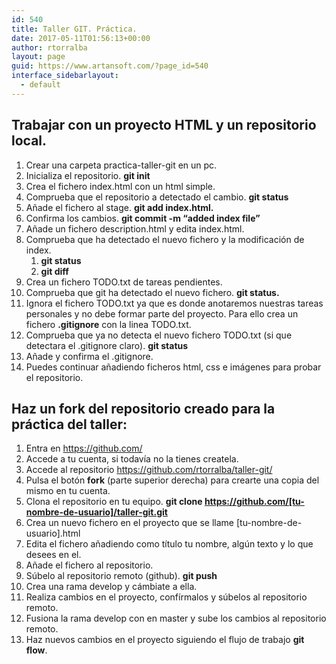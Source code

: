 ```yaml
---
id: 540
title: Taller GIT. Práctica.
date: 2017-05-11T01:56:13+00:00
author: rtorralba
layout: page
guid: https://www.artansoft.com/?page_id=540
interface_sidebarlayout:
  - default
---
```

## Trabajar con un proyecto HTML y un repositorio local.

  1. Crear una carpeta practica-taller-git en un pc.
  2. Inicializa el repositorio. **git init**
  3. Crea el fichero index.html con un html simple.
  4. Comprueba que el repositorio a detectado el cambio. **git status**
  5. Añade el fichero al stage. **git add index.html.**
  6. Confirma los cambios. **git commit -m &#8220;added index file&#8221;**
  7. Añade un fichero description.html y edita index.html.
  8. Comprueba que ha detectado el nuevo fichero y la modificación de index. 
      1. **git status**
      2. **git diff**
  9. Crea un fichero TODO.txt de tareas pendientes.
 10. Comprueba que git ha detectado el nuevo fichero. **git status.**
 11. Ignora el fichero TODO.txt ya que es donde anotaremos nuestras tareas personales y no debe formar parte del proyecto. Para ello crea un fichero **.gitignore** con la linea TODO.txt.
 12. Comprueba que ya no detecta el nuevo fichero TODO.txt (si que detectara el .gitignore claro). **git status**
 13. Añade y confirma el .gitignore.
 14. Puedes continuar añadiendo ficheros html, css e imágenes para probar el repositorio.

## Haz un fork del repositorio creado para la práctica del taller:

  1. Entra en <a href="https://github.com/" target="_blank" rel="noopener noreferrer">https://github.com/</a>
  2. Accede a tu cuenta, si todavía no la tienes createla.
  3. Accede al repositorio <a href="https://github.com/rtorralba/taller-git/" target="_blank" rel="noopener noreferrer">https://github.com/rtorralba/taller-git/</a>
  4. Pulsa el botón **fork** (parte superior derecha) para crearte una copia del mismo en tu cuenta.
  5. Clona el repositorio en tu equipo. **git clone https://github.com/[tu-nombre-de-usuario]/taller-git.git**
  6. Crea un nuevo fichero en el proyecto que se llame [tu-nombre-de-usuario].html
  7. Edita el fichero añadiendo como título tu nombre, algún texto y lo que desees en el.
  8. Añade el fichero al repositorio.
  9. Súbelo al repositorio remoto (github). **git push**
 10. Crea una rama develop y cámbiate a ella.
 11. Realiza cambios en el proyecto, confírmalos y súbelos al repositorio remoto.
 12. Fusiona la rama develop con en master y sube los cambios al repositorio remoto.
 13. Haz nuevos cambios en el proyecto siguiendo el flujo de trabajo **git flow**.